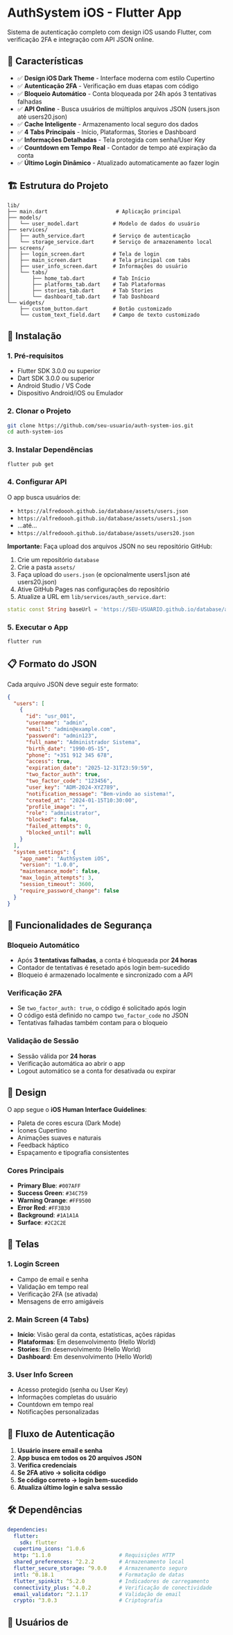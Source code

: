 # AuthSystem iOS - Flutter App

Sistema de autenticação completo com design iOS usando Flutter, com verificação 2FA e integração com API JSON online.

## 📱 Características

- ✅ **Design iOS Dark Theme** - Interface moderna com estilo Cupertino
- ✅ **Autenticação 2FA** - Verificação em duas etapas com código
- ✅ **Bloqueio Automático** - Conta bloqueada por 24h após 3 tentativas falhadas
- ✅ **API Online** - Busca usuários de múltiplos arquivos JSON (users.json até users20.json)
- ✅ **Cache Inteligente** - Armazenamento local seguro dos dados
- ✅ **4 Tabs Principais** - Início, Plataformas, Stories e Dashboard
- ✅ **Informações Detalhadas** - Tela protegida com senha/User Key
- ✅ **Countdown em Tempo Real** - Contador de tempo até expiração da conta
- ✅ **Último Login Dinâmico** - Atualizado automaticamente ao fazer login

## 🏗️ Estrutura do Projeto

```
lib/
├── main.dart                      # Aplicação principal
├── models/
│   └── user_model.dart           # Modelo de dados do usuário
├── services/
│   ├── auth_service.dart         # Serviço de autenticação
│   └── storage_service.dart      # Serviço de armazenamento local
├── screens/
│   ├── login_screen.dart         # Tela de login
│   ├── main_screen.dart          # Tela principal com tabs
│   ├── user_info_screen.dart     # Informações do usuário
│   └── tabs/
│       ├── home_tab.dart         # Tab Início
│       ├── platforms_tab.dart    # Tab Plataformas
│       ├── stories_tab.dart      # Tab Stories
│       └── dashboard_tab.dart    # Tab Dashboard
└── widgets/
    ├── custom_button.dart        # Botão customizado
    └── custom_text_field.dart    # Campo de texto customizado
```

## 🚀 Instalação

### 1. Pré-requisitos

- Flutter SDK 3.0.0 ou superior
- Dart SDK 3.0.0 ou superior
- Android Studio / VS Code
- Dispositivo Android/iOS ou Emulador

### 2. Clonar o Projeto

```bash
git clone https://github.com/seu-usuario/auth-system-ios.git
cd auth-system-ios
```

### 3. Instalar Dependências

```bash
flutter pub get
```

### 4. Configurar API

O app busca usuários de:
- `https://alfredoooh.github.io/database/assets/users.json`
- `https://alfredoooh.github.io/database/assets/users1.json`
- ...até...
- `https://alfredoooh.github.io/database/assets/users20.json`

**Importante:** Faça upload dos arquivos JSON no seu repositório GitHub:

1. Crie um repositório `database`
2. Crie a pasta `assets/`
3. Faça upload do `users.json` (e opcionalmente users1.json até users20.json)
4. Ative GitHub Pages nas configurações do repositório
5. Atualize a URL em `lib/services/auth_service.dart`:

```dart
static const String baseUrl = 'https://SEU-USUARIO.github.io/database/assets';
```

### 5. Executar o App

```bash
flutter run
```

## 📋 Formato do JSON

Cada arquivo JSON deve seguir este formato:

```json
{
  "users": [
    {
      "id": "usr_001",
      "username": "admin",
      "email": "admin@example.com",
      "password": "admin123",
      "full_name": "Administrador Sistema",
      "birth_date": "1990-05-15",
      "phone": "+351 912 345 678",
      "access": true,
      "expiration_date": "2025-12-31T23:59:59",
      "two_factor_auth": true,
      "two_factor_code": "123456",
      "user_key": "ADM-2024-XYZ789",
      "notification_message": "Bem-vindo ao sistema!",
      "created_at": "2024-01-15T10:30:00",
      "profile_image": "",
      "role": "administrator",
      "blocked": false,
      "failed_attempts": 0,
      "blocked_until": null
    }
  ],
  "system_settings": {
    "app_name": "AuthSystem iOS",
    "version": "1.0.0",
    "maintenance_mode": false,
    "max_login_attempts": 3,
    "session_timeout": 3600,
    "require_password_change": false
  }
}
```

## 🔐 Funcionalidades de Segurança

### Bloqueio Automático

- Após **3 tentativas falhadas**, a conta é bloqueada por **24 horas**
- Contador de tentativas é resetado após login bem-sucedido
- Bloqueio é armazenado localmente e sincronizado com a API

### Verificação 2FA

- Se `two_factor_auth: true`, o código é solicitado após login
- O código está definido no campo `two_factor_code` no JSON
- Tentativas falhadas também contam para o bloqueio

### Validação de Sessão

- Sessão válida por **24 horas**
- Verificação automática ao abrir o app
- Logout automático se a conta for desativada ou expirar

## 🎨 Design

O app segue o **iOS Human Interface Guidelines**:

- Paleta de cores escura (Dark Mode)
- Ícones Cupertino
- Animações suaves e naturais
- Feedback háptico
- Espaçamento e tipografia consistentes

### Cores Principais

- **Primary Blue**: `#007AFF`
- **Success Green**: `#34C759`
- **Warning Orange**: `#FF9500`
- **Error Red**: `#FF3B30`
- **Background**: `#1A1A1A`
- **Surface**: `#2C2C2E`

## 📱 Telas

### 1. Login Screen
- Campo de email e senha
- Validação em tempo real
- Verificação 2FA (se ativada)
- Mensagens de erro amigáveis

### 2. Main Screen (4 Tabs)
- **Início**: Visão geral da conta, estatísticas, ações rápidas
- **Plataformas**: Em desenvolvimento (Hello World)
- **Stories**: Em desenvolvimento (Hello World)
- **Dashboard**: Em desenvolvimento (Hello World)

### 3. User Info Screen
- Acesso protegido (senha ou User Key)
- Informações completas do usuário
- Countdown em tempo real
- Notificações personalizadas

## 🔄 Fluxo de Autenticação

1. **Usuário insere email e senha**
2. **App busca em todos os 20 arquivos JSON**
3. **Verifica credenciais**
4. **Se 2FA ativo → solicita código**
5. **Se código correto → login bem-sucedido**
6. **Atualiza último login e salva sessão**

## 🛠️ Dependências

```yaml
dependencies:
  flutter:
    sdk: flutter
  cupertino_icons: ^1.0.6
  http: ^1.1.0                      # Requisições HTTP
  shared_preferences: ^2.2.2        # Armazenamento local
  flutter_secure_storage: ^9.0.0    # Armazenamento seguro
  intl: ^0.18.1                     # Formatação de datas
  flutter_spinkit: ^5.2.0           # Indicadores de carregamento
  connectivity_plus: ^4.0.2         # Verificação de conectividade
  email_validator: ^2.1.17          # Validação de email
  crypto: ^3.0.3                    # Criptografia
```

## 📝 Usuários de